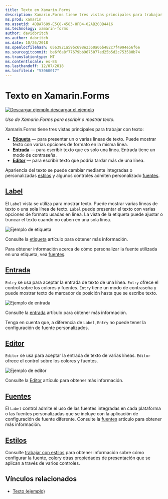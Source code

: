 ```yaml
---
title: Texto en Xamarin.Forms
description: Xamarin.Forms tiene tres vistas principales para trabajar con texto y, en este artículo se explica cómo usarlas para escribir y mostrar texto en las aplicaciones de Xamarin.Forms.
ms.prod: xamarin
ms.assetid: 4DBA7689-E5C8-4583-8FB4-02AB208B4416
ms.technology: xamarin-forms
author: davidbritch
ms.author: dabritch
ms.date: 10/26/2018
ms.openlocfilehash: 0563921a59bc698e2360a06b482c7f4994e56f6e
ms.sourcegitcommit: be6f6a8f77679bb9675077ed25b5d2c753580b74
ms.translationtype: MT
ms.contentlocale: es-ES
ms.lasthandoff: 12/07/2018
ms.locfileid: "53060017"
---
```

# <a name="text-in-xamarinforms"></a>Texto en Xamarin.Forms

[![Descargar ejemplo](~/media/shared/download.png) descargar el ejemplo](https://developer.xamarin.com/samples/xamarin-forms/UserInterface/Text)

_Uso de Xamarin.Forms para escribir o mostrar texto._

Xamarin.Forms tiene tres vistas principales para trabajar con texto:

- **[Etiqueta](#Label)**  &mdash; para presentar un o varias líneas de texto. Puede mostrar texto con varias opciones de formato en la misma línea.
- **[Entrada](#Entry)**  &mdash; para escribir texto que es solo una línea. Entrada tiene un modo de contraseña.
- **[Editor](#Editor)**  &mdash; para escribir texto que podría tardar más de una línea.

Apariencia del texto se puede cambiar mediante integradas o personalizadas [estilos](#Styles) y algunos controles admiten personalizado [fuentes](#Fonts).

<a name="Label" />

## <a name="labellabelmd"></a>[Label](label.md)

El `Label` vista se utiliza para mostrar texto. Puede mostrar varias líneas de texto o una sola línea de texto. `Label` puede presentar el texto con varias opciones de formato usadas en línea. La vista de la etiqueta puede ajustar o truncar el texto cuando no caben en una sola línea.

![](images/label.png "Ejemplo de etiqueta")

Consulte la [etiqueta](label.md) artículo para obtener más información.

Para obtener información acerca de cómo personalizar la fuente utilizada en una etiqueta, vea [fuentes](fonts.md).

<a name="Entry" />

## <a name="entryentrymd"></a>[Entrada](entry.md)

`Entry` se usa para aceptar la entrada de texto de una línea. `Entry` ofrece el control sobre los colores y fuentes. `Entry` tiene un modo de contraseña y puede mostrar texto de marcador de posición hasta que se escribe texto.

![](images/entry.png "Ejemplo de entrada")

Consulte la [entrada](entry.md) artículo para obtener más información.

Tenga en cuenta que, a diferencia de `Label`, `Entry` no puede tener la configuración de fuente personalizados.

<a name="Editor" />

## <a name="editoreditormd"></a>[Editor](editor.md)

`Editor` se usa para aceptar la entrada de texto de varias líneas. `Editor` ofrece el control sobre los colores y fuentes.

![](images/editor.png "Ejemplo de editor")

Consulte la [Editor](editor.md) artículo para obtener más información.

<a name="Fonts" />

## <a name="fontsfontsmd"></a>[Fuentes](fonts.md)

El `Label` control admite el uso de las fuentes integradas en cada plataforma o las fuentes personalizadas que se incluye con la aplicación de configuración de fuente diferente. Consulte la [fuentes](fonts.md) artículo para obtener más información.

<a name="Styles" />

## <a name="stylesstylesmd"></a>[Estilos](styles.md)

Consulte [trabajar con estilos](~/xamarin-forms/user-interface/styles/index.md) para obtener información sobre cómo configurar la fuente, [color](~/xamarin-forms/user-interface/colors.md)y otras propiedades de presentación que se aplican a través de varios controles.

## <a name="related-links"></a>Vínculos relacionados

- [Texto (ejemplo)](https://developer.xamarin.com/samples/xamarin-forms/UserInterface/Text)

